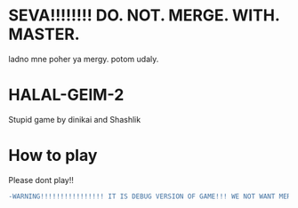 # SEVA!!!!!!!! DO. NOT. MERGE. WITH. MASTER.
ladno mne poher ya mergy. potom udaly.

# HALAL-GEIM-2
Stupid game by dinikai and Shashlik

# How to play
Please dont play!!

```diff
-WARNING!!!!!!!!!!!!!!!! IT IS DEBUG VERSION OF GAME!!! WE NOT WANT MERGE IT WITH MASTER!
```
